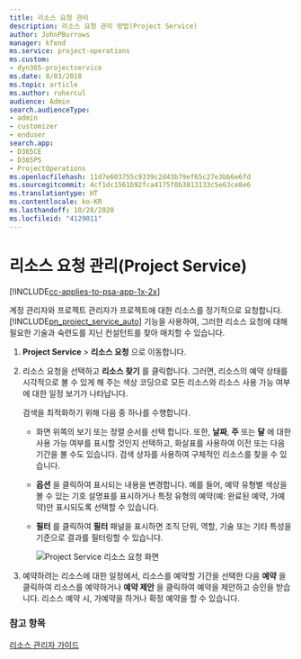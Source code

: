 ```yaml
---
title: 리소스 요청 관리
description: 리소스 요청 관리 방법(Project Service)
author: JohnPBurrows
manager: kfend
ms.service: project-operations
ms.custom:
- dyn365-projectservice
ms.date: 8/03/2018
ms.topic: article
ms.author: ruhercul
audience: Admin
search.audienceType:
- admin
- customizer
- enduser
search.app:
- D365CE
- D365PS
- ProjectOperations
ms.openlocfilehash: 11d7e603755c9339c2d43b79ef65c27e3bb6e6fd
ms.sourcegitcommit: 4cf1dc1561b92fca4175f0b3813133c5e63ce8e6
ms.translationtype: HT
ms.contentlocale: ko-KR
ms.lasthandoff: 10/28/2020
ms.locfileid: "4129011"
---
```

# <a name="manage-resource-requests-project-service"></a>리소스 요청 관리(Project Service)

[!INCLUDE[cc-applies-to-psa-app-1x-2x](../includes/cc-applies-to-psa-app-1x-2x.md)]

계정 관리자와 프로젝트 관리자가 프로젝트에 대한 리소스를 정기적으로 요청합니다. [!INCLUDE[pn_project_service_auto](../includes/pn-project-service-auto.md)] 기능을 사용하여, 그러한 리소스 요청에 대해 필요한 기술과 숙련도를 지닌 컨설턴트를 찾아 매치할 수 있습니다.  
  
1. **Project Service** > **리소스 요청** 으로 이동합니다.  
  
2. 리소스 요청을 선택하고 **리소스 찾기** 를 클릭합니다. 그러면, 리소스의 예약 상태를 시각적으로 볼 수 있게 해 주는 색상 코딩으로 모든 리소스와 리소스 사용 가능 여부에 대한 일정 보기가 나타납니다.  
  
    검색을 최적화하기 위해 다음 중 하나를 수행합니다.  
  
   -   화면 위쪽의 보기 또는 정렬 순서를 선택 합니다. 또한, **날짜**, **주** 또는 **달** 에 대한 사용 가능 여부를 표시할 것인지 선택하고, 화살표를 사용하여 이전 또는 다음 기간을 볼 수도 있습니다. 검색 상자를 사용하여 구체적인 리소스를 찾을 수 있습니다.  
  
   -   **옵션** 을 클릭하여 표시되는 내용을 변경합니다. 예를 들어, 예약 유형별 색상을 볼 수 있는 기호 설명표를 표시하거나 특정 유형의 예약(예: 완료된 예약, 가예약)만 표시되도록 선택할 수 있습니다.  
  
   -   **필터** 를 클릭하여 **필터** 패널을 표시하면 조직 단위, 역할, 기술 또는 기타 특성을 기준으로 결과를 필터링할 수 있습니다.  
  
       ![Project Service 리소스 요청 화면](../psa/media/project-service-resource-request-screen.png "Project Service 리소스 요청 화면")  
  
3. 예약하려는 리소스에 대한 일정에서, 리소스를 예약할 기간을 선택한 다음 **예약** 을 클릭하여 리소스를 예약하거나 **예약 제안** 을 클릭하여 예약을 제안하고 승인을 받습니다. 리소스 예약 시, 가예약을 하거나 확정 예약을 할 수 있습니다.  
  
### <a name="see-also"></a>참고 항목  
 [리소스 관리자 가이드](../psa/resource-manager-guide.md)

